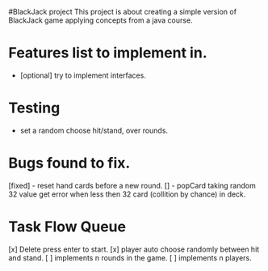 #BlackJack project
This project is about creating a simple version of BlackJack game applying concepts from a java course.

# Features list to implement in.
- [optional] try to implement interfaces.

# Testing
- set a random choose hit/stand, over rounds.

# Bugs found to fix.
[fixed] - reset hand cards before a new round.
[] - popCard taking random 32 value get error when less then 32 card (collition by chance) in deck.

# Task Flow Queue
[x] Delete press enter to start.
[x] player auto choose randomly between hit and stand.
[ ] implements n rounds in the game.
[ ] implements n players.
